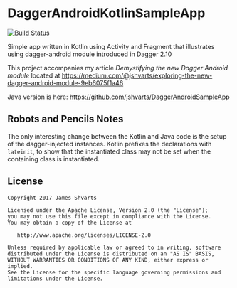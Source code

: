 # DaggerAndroidKotlinSampleApp

[![Build Status](https://travis-ci.org/jshvarts/DaggerAndroidKotlinSampleApp.svg?branch=master)](https://travis-ci.org/jshvarts/DaggerAndroidKotlinSampleApp)

Simple app written in Kotlin using Activity and Fragment that illustrates using dagger-android module introduced in Dagger 2.10

This project accompanies my article *Demystifying the new Dagger Android module* located at https://medium.com/@jshvarts/exploring-the-new-dagger-android-module-9eb6075f1a46

Java version is here: https://github.com/jshvarts/DaggerAndroidSampleApp

## Robots and Pencils Notes

The only interesting change between the Kotlin and Java code is the setup of the dagger-injected instances.
Kotlin prefixes the declarations with `lateinit`, to show that the instantiated class may not be set when the containing
class is instantiated.

## License

    Copyright 2017 James Shvarts

    Licensed under the Apache License, Version 2.0 (the "License");
    you may not use this file except in compliance with the License.
    You may obtain a copy of the License at

       http://www.apache.org/licenses/LICENSE-2.0

    Unless required by applicable law or agreed to in writing, software
    distributed under the License is distributed on an "AS IS" BASIS,
    WITHOUT WARRANTIES OR CONDITIONS OF ANY KIND, either express or implied.
    See the License for the specific language governing permissions and
    limitations under the License.


